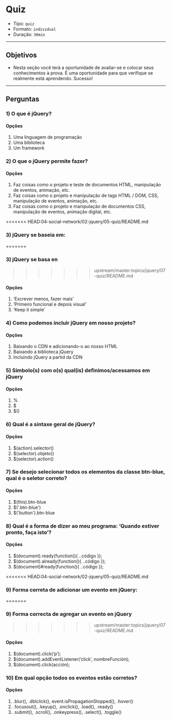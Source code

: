 # Quiz

- Tipo: `quiz`
- Formato: `individual`
- Duração: `30min`

***

## Objetivos

- Nesta seção você terá a oportunidade de avaliar-se e colocar seus conhecimentos à prova. É uma oportunidade para que verifique se realmente está aprendendo. Sucesso!

***

## Perguntas

### 1) O que é jQuery?

#### Opções

1. Uma linguagem de programação
2. Uma biblioteca
3. Um framework

<solution style="display:none;">2</solution>

### 2) O que o jQuery permite fazer?

#### Opções

1. Faz coisas como o projeto e teste de documentos HTML, manipulação de eventos, animação, etc.
2. Faz coisas como o projeto e manipulação de tags HTML / DOM, CSS, manipulação de eventos, animação, etc.
3. Faz coisas como o projeto e manipulação de documentos CSS, manipulação de eventos, animação digital, etc.

<solution style="display:none;">2</solution>

<<<<<<< HEAD:04-social-network/02-jquery/05-quiz/README.md
### 3) jQuery se baseia em:
=======
### 3) jQuery se basa en
>>>>>>> upstream/master:topics/jquery/07-quiz/README.md

#### Opções

1. ‘Escrever menos, fazer mais’
2. ‘Primeiro funcional e depois visual’
3. ‘Keep it simple’

<solution style="display:none;">1</solution>

### 4) Como podemos incluir jQuery em nosso projeto?

#### Opções

1. Baixando o CDN e adicionando-o ao nosso HTML
2. Baixando a biblioteca jQuery
3. Incluindo jQuery a partid da CDN

<solution style="display:none;">2,3</solution>

### 5) Símbolo(s) com o(s) qual(is) definimos/acessamos em jQuery

#### Opções

1. %
2. $
3. $()

<solution style="display:none;">3</solution>

### 6) Qual é a sintaxe geral de jQuery?

#### Opções

1. $(action).selector()
2. $(selector).objeto()
3. $(selector).action()

<solution style="display:none;">3</solution>

### 7) Se desejo selecionar todos os elementos da classe btn-blue, qual é o seletor correto?

#### Opções

1. $(this).btn-blue
2. $('.btn-blue')
3. $('button').btn-blue

<solution style="display:none;">2</solution>

### 8) Qual é a forma de dizer ao meu programa: ‘Quando estiver pronto, faça isto’?

#### Opções

1. $(document).ready(function(){ ..código });
2. $(document).already(function(){ ..código });
3. $(document)#ready(function(){ ..código });

<solution style="display:none;">1</solution>

<<<<<<< HEAD:04-social-network/02-jquery/05-quiz/README.md
### 9) Forma correta de adicionar um evento em jQuery:
=======
### 9) Forma correcta de agregar un evento en jQuery
>>>>>>> upstream/master:topics/jquery/07-quiz/README.md

#### Opções

1. $(document).click(‘p’);
2. $(document).addEventListener(‘click’, nombreFunción);
3. $(document).click(acción);

<solution style="display:none;">3</solution>

### 10) Em qual opção todos os eventos estão corretos?

#### Opções

1. .blur(), .dblclick(), event.isPropagationStopped(), .hover()
2. .focusout(), .keyup(), .onclick(), .load(), .ready()
3. .submit(), .scroll(), .onkeypress(), .select(), .toggle()

<solution style="display:none;">1</solution>
